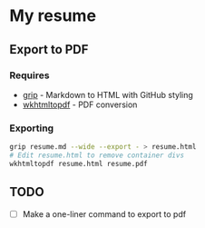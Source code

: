 # My resume

## Export to PDF

### Requires

- [grip](https://github.com/joeyespo/grip) - Markdown to HTML with GitHub styling
- [wkhtmltopdf](https://github.com/wkhtmltopdf/wkhtmltopdf) - PDF conversion

### Exporting

```sh
grip resume.md --wide --export - > resume.html
# Edit resume.html to remove container divs
wkhtmltopdf resume.html resume.pdf
```

## TODO

- [ ] Make a one-liner command to export to pdf
